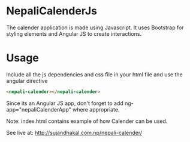 NepaliCalenderJs
================
The calender application is made using Javascript. It uses Bootstrap for styling elements and Angular JS to create interactions.

Usage
================
Include all the js dependencies and css file in your html file and use the angular directive
```html
<nepali-calender></nepali-calender>
```
Since its an Angular JS app, don't forget to add ng-app="nepaliCalenderApp" where appropriate.

Note:
index.html contains example of how Calender can be used.

See live at: http://sujandhakal.com.np/nepali-calender/
